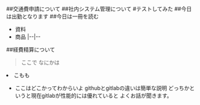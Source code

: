 ##交通費申請について
##社内システム管理について
#テストしてみた
##今日は出勤となります
##今日は一冊を読む
- 資料
- 商品
|--|--

##経費精算について
>ここで
>なにかは
<li>こもも</li>

- ここはどこかってわからいよ
githubとgitlabの違いは簡単な説明
どっちかというと現在gitlabが性能的には優れていると
よくお話が聞きます。